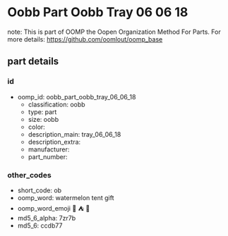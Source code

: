 # Oobb Part Oobb Tray 06 06 18  

note: This is part of OOMP the Oopen Organization Method For Parts. For more details: https://github.com/oomlout/oomp_base

##  part details





### id
* oomp_id: oobb_part_oobb_tray_06_06_18
  * classification: oobb
  * type: part
  * size: oobb
  * color: 
  * description_main: tray_06_06_18
  * description_extra: 
  * manufacturer: 
  * part_number: 

### other_codes
* short_code: ob
* oomp_word: watermelon tent gift
* oomp_word_emoji :watermelon: :tent: :gift:
* md5_6_alpha: 7zr7b
* md5_6: ccdb77